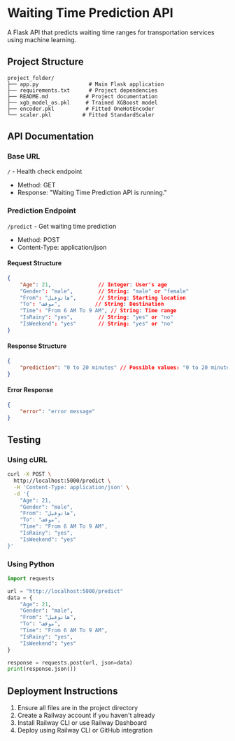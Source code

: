 # Waiting Time Prediction API

A Flask API that predicts waiting time ranges for transportation services using machine learning.

## Project Structure
```
project_folder/
├── app.py                # Main Flask application
├── requirements.txt      # Project dependencies
├── README.md            # Project documentation
├── xgb_model_os.pkl     # Trained XGBoost model
├── encoder.pkl          # Fitted OneHotEncoder
└── scaler.pkl          # Fitted StandardScaler
```

## API Documentation

### Base URL
`/` - Health check endpoint
- Method: GET
- Response: "Waiting Time Prediction API is running."

### Prediction Endpoint
`/predict` - Get waiting time prediction
- Method: POST
- Content-Type: application/json

#### Request Structure
```json
{
    "Age": 21,               // Integer: User's age
    "Gender": "male",        // String: "male" or "female"
    "From": "هانوفيل",       // String: Starting location
    "To": "موقف",           // String: Destination
    "Time": "From 6 AM To 9 AM", // String: Time range
    "IsRainy": "yes",        // String: "yes" or "no"
    "IsWeekend": "yes"       // String: "yes" or "no"
}
```

#### Response Structure
```json
{
    "prediction": "0 to 20 minutes" // Possible values: "0 to 20 minutes", "20 to 40 minutes", "40 to 60 minutes", "more than 60 minutes"
}
```

#### Error Response
```json
{
    "error": "error message"
}
```

## Testing

### Using cURL
```bash
curl -X POST \
  http://localhost:5000/predict \
  -H 'Content-Type: application/json' \
  -d '{
    "Age": 21,
    "Gender": "male",
    "From": "هانوفيل",
    "To": "موقف",
    "Time": "From 6 AM To 9 AM",
    "IsRainy": "yes",
    "IsWeekend": "yes"
}'
```

### Using Python
```python
import requests

url = "http://localhost:5000/predict"
data = {
    "Age": 21,
    "Gender": "male",
    "From": "هانوفيل",
    "To": "موقف",
    "Time": "From 6 AM To 9 AM",
    "IsRainy": "yes",
    "IsWeekend": "yes"
}

response = requests.post(url, json=data)
print(response.json())
```

## Deployment Instructions

1. Ensure all files are in the project directory
2. Create a Railway account if you haven't already
3. Install Railway CLI or use Railway Dashboard
4. Deploy using Railway CLI or GitHub integration